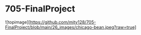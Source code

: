 # 705-FinalProject
![topimage][https://github.com/mjtv128/705-FinalProject/blob/main/26_images/chicago-bean.jpeg?raw=true]
